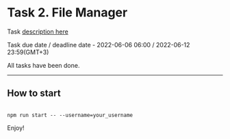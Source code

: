# Task 2. File Manager

Task [description here](https://github.com/AlreadyBored/nodejs-assignments/blob/main/assignments/file-manager/assignment.md)

Task due date / deadline date - 2022-06-06 06:00 / 2022-06-12 23:59(GMT+3)

All tasks have been done.
 
-----------
## __How to start__

```

npm run start -- --username=your_username

```

Enjoy!